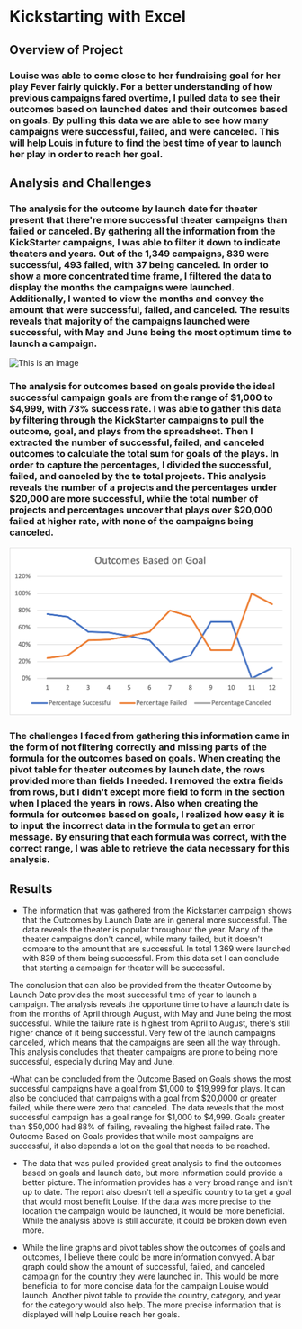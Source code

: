 # Kickstarting with Excel

## Overview of Project

### Louise was able to come close to her fundraising goal for her play Fever fairly quickly. For a better understanding of how previous campaigns fared overtime, I pulled data to see their outcomes based on launched dates and their outcomes based on goals. By pulling this data we are able to see how many campaigns were successful, failed, and were canceled. This will help Louis in future to find the best time of year to launch her play in order to reach her goal. 

## Analysis and Challenges

### The analysis for the outcome by launch date for theater present that there're more successful theater campaigns than failed or canceled. By gathering all the information from the KickStarter campaigns, I was able to filter it down to indicate theaters and years. Out of the 1,349 campaigns, 839 were successful, 493 failed, with 37 being canceled. In order to show a more concentrated time frame, I filtered the data to display the months the campaigns were launched. Additionally, I wanted to view the months and convey the amount that were successful, failed, and canceled. The results reveals that majority of the campaigns launched were successful, with May and June being the most optimum time to launch a campaign.  

![This is an image](https://github.com/daryld2239/kickstarter-analysis/tree/main/Resources#:~:text=Theater_Outcomes_vs_Launch.png)

### The analysis for outcomes based on goals provide the ideal successful campaign goals are from the range of $1,000 to $4,999, with 73% success rate. I was able to gather this data by filtering through the KickStarter campaigns to pull the outcome, goal, and plays from the spreadsheet. Then I extracted the number of successful, failed, and canceled outcomes to calculate the total sum for goals of the plays. In order to capture the percentages, I divided the successful, failed, and canceled by the to total projects. This analysis reveals the number of a projects and the percentages under $20,000 are more successful, while the total number of projects and percentages	 uncover that plays over $20,000 failed at higher rate, with none of the campaigns being canceled.  

![This is an image](https://github.com/daryld2239/kickstarter-analysis/blob/main/Resources/Outcomes_vs_Goals.png)
 
### The challenges I faced from gathering this information came in the form of not filtering correctly and missing parts of the formula for the outcomes based on goals. When creating the pivot table for theater outcomes by launch date, the rows provided more than fields I needed. I removed the extra fields from rows, but I didn't except more field to form in the section when I placed the years in rows. Also when creating the formula for outcomes based on goals, I realized how easy it is to input the incorrect data in the formula to get an error message. By ensuring that each formula was correct, with the correct range, I was able to retrieve the data necessary for this analysis. 

## Results

- The information that was gathered from the Kickstarter campaign shows that the Outcomes by Launch Date are in general more successful. The data reveals the theater is popular throughout the year. Many of the theater campaigns don't cancel, while many failed, but it doesn't compare to the amount that are successful. In total 1,369 were launched with 839 of them being successful. From this data set I can conclude that starting a campaign for theater will be successful. 

 The conclusion that can also be provided from the theater Outcome by Launch Date provides the most successful time of year to launch a campaign. The analysis reveals the opportune time to have a launch date is from the months of April through August, with May and June being the most successful. While the failure rate is highest from April to August, there's still higher chance of it being successful. Very few of the launch campaigns canceled, which means that the campaigns are seen all the way through. This analysis concludes that theater campaigns are prone to being more successful, especially during May and June. 

-What can be concluded from the  Outcome Based on Goals shows the most successful campaigns have a goal from $1,000 to $19,999 for plays. It can also be concluded that campaigns with a goal from $20,0000 or greater failed, while there were zero that canceled. The data reveals that the most successful campaign has a goal range for $1,000 to $4,999. Goals greater than $50,000 had 88% of failing, revealing the highest failed rate. The Outcome Based on Goals provides that while most campaigns are successful, it also depends a lot on the goal that needs to be reached. 

- The data that was pulled provided great analysis to find the outcomes based on goals and launch date, but more information could provide a better picture. The information provides has a very broad range and isn't up to date. The report also doesn't tell a specific country to target a goal that would most benefit Louise. If the data was more precise to the location the campaign would be launched, it would be more beneficial. While the analysis above is still accurate, it could be broken down even more. 

- While the line graphs and pivot tables show the outcomes of goals and outcomes, I believe there could be more information convyed. A bar graph could show the amount of successful, failed, and canceled campaign for the country they were launched in. This would be more beneficial to for more concise data for the campaign Louise would launch. Another pivot table to provide the country, category, and year for the category would also help. The more precise information that is displayed will help Louise reach her goals.  